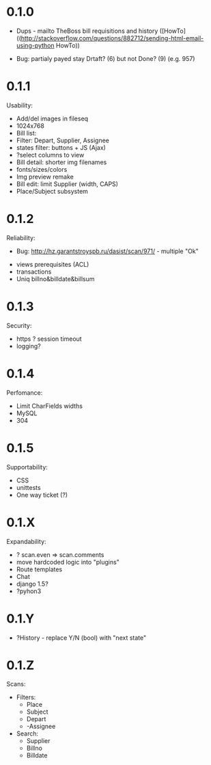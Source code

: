 # 0.1.0
* Dups - mailto TheBoss bill requisitions and history ([HowTo]((http://stackoverflow.com/questions/882712/sending-html-email-using-python HowTo))
- Bug: partialy payed stay Drtaft? (6) but not Done? (9) (e.g. 957)

# 0.1.1

Usability:

* Add/del images in fileseq
* 1024x768
* Bill list:
 * Filter: Depart, Supplier, Assignee
 * states filter: buttons + JS (Ajax)
 * ?select columns to view
* Bill detail: shorter img filenames
* fonts/sizes/colors
* Img preview remake
* Bill edit: limit Supplier (width, CAPS)
* Place/Subject subsystem

# 0.1.2

Reliability:

+ Bug: http://hz.garantstroyspb.ru/dasist/scan/971/ - multiple "Ok"
* views prerequisites (ACL)
* transactions
* Uniq billno&billdate&billsum

# 0.1.3

Security:

* https
? session timeout
* logging?

# 0.1.4

Perfomance:

* Limit CharFields widths
* MySQL
* 304

# 0.1.5

Supportability:

* CSS
* unittests
* One way ticket (?)

# 0.1.X

Expandability:

* ? scan.even => scan.comments
* move hardcoded logic into "plugins"
* Route templates
* Chat
* django 1.5?
* ?pyhon3

# 0.1.Y

* ?History - replace Y/N (bool) with "next state"

# 0.1.Z

Scans:

* Filters:
	* Place
	* Subject
	* Depart
	* -Assignee
* Search:
	* Supplier
	* Billno
	* Billdate
